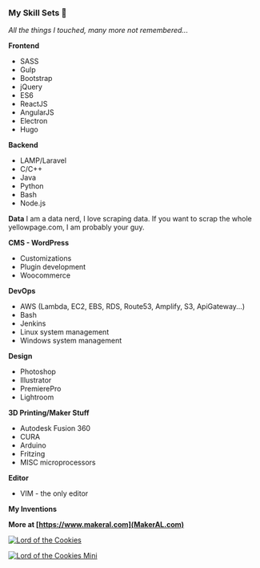 ### My Skill Sets 👋

*All the things I touched, many more not remembered...*

**Frontend**
* SASS
* Gulp
* Bootstrap
* jQuery
* ES6
* ReactJS
* AngularJS
* Electron
* Hugo

**Backend**
* LAMP/Laravel
* C/C++
* Java
* Python
* Bash
* Node.js

**Data**
I am a data nerd, I love scraping data. If you want to scrap the whole yellowpage.com, I am probably your guy. 

**CMS - WordPress**
* Customizations
* Plugin development
* Woocommerce

**DevOps**
* AWS (Lambda, EC2, EBS, RDS, Route53, Amplify, S3, ApiGateway...)
* Bash
* Jenkins
* Linux system management
* Windows system management

**Design**
* Photoshop
* Illustrator
* PremierePro
* Lightroom

**3D Printing/Maker Stuff**
* Autodesk Fusion 360
* CURA
* Arduino
* Fritzing
* MISC microprocessors

**Editor**
* VIM - the only editor<br>

**My Inventions**

**More at [https://www.makeral.com](MakerAL.com)**

[![Lord of the Cookies](https://azhao-public-tmp.s3.amazonaws.com/lord-of-the-cookies-mini.png)](https://www.youtube.com/watch?v=o0YrMbp4rdM "Lord of the Cookies")


[![Lord of the Cookies Mini](https://azhao-public-tmp.s3.amazonaws.com/lord-of-the-cookies.png)](https://www.youtube.com/watch?v=iOlXImnJAwg "Lord of the Cookies Mini")
